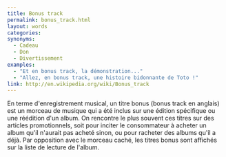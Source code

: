 ```yaml
---
title: Bonus track
permalink: bonus_track.html
layout: words
categories:
synonyms:
  - Cadeau
  - Don
  - Divertissement
examples:
  - "Et en bonus track, la démonstration..."
  - "Allez, en bonus track, une histoire bidonnante de Toto !"
link: http://en.wikipedia.org/wiki/Bonus_track
---
```


En terme d'enregistrement musical, un titre bonus (bonus track en anglais) est un morceau de musique qui a été inclus sur une édition spécifique ou une réédition d'un album. On rencontre le plus souvent ces titres sur des articles promotionnels, soit pour inciter le consommateur à acheter un album qu'il n'aurait pas acheté sinon, ou pour racheter des albums qu'il a déjà. Par opposition avec le morceau caché, les titres bonus sont affichés sur la liste de lecture de l'album.
